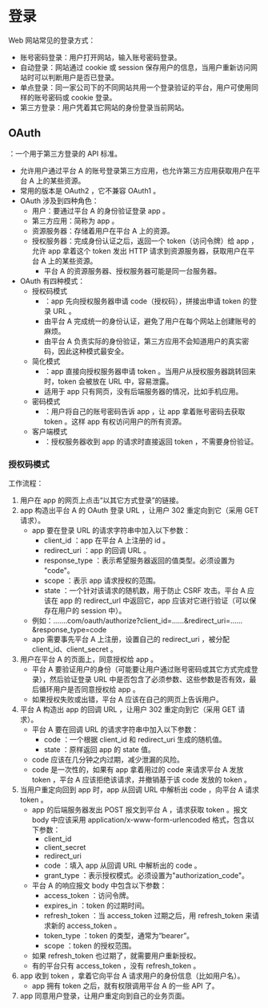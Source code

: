 # 登录

Web 网站常见的登录方式：
- 账号密码登录：用户打开网站，输入账号密码登录。
- 自动登录：网站通过 cookie 或 session 保存用户的信息，当用户重新访问网站时可以判断用户是否已登录。
- 单点登录：同一家公司下的不同网站共用一个登录验证的平台，用户可使用同样的账号密码或 cookie 登录。
- 第三方登录：用户凭着其它网站的身份登录当前网站。

## OAuth

：一个用于第三方登录的 API 标准。
- 允许用户通过平台 A 的账号登录第三方应用，也允许第三方应用获取用户在平台 A 上的某些资源。
- 常用的版本是 OAuth2 ，它不兼容 OAuth1 。
- OAuth 涉及到四种角色：
  - 用户：要通过平台 A 的身份验证登录 app 。
  - 第三方应用：简称为 app 。
  - 资源服务器：存储着用户在平台 A 上的资源。
  - 授权服务器：完成身份认证之后，返回一个 token（访问令牌）给 app ，允许 app 拿着这个 token 发出 HTTP 请求到资源服务器，获取用户在平台 A 上的某些资源。
    - 平台 A 的资源服务器、授权服务器可能是同一台服务器。
- OAuth 有四种模式：
  - 授权码模式
    - ：app 先向授权服务器申请 code（授权码），拼接出申请 token 的登录 URL 。
    - 由平台 A 完成统一的身份认证，避免了用户在每个网站上创建账号的麻烦。
    - 由平台 A 负责实际的身份验证，第三方应用不会知道用户的真实密码，因此这种模式最安全。
  - 简化模式
    - ：app 直接向授权服务器申请 token 。当用户从授权服务器跳转回来时，token 会被放在 URL 中，容易泄露。
    - 适用于 app 只有网页，没有后端服务器的情况，比如手机应用。
  - 密码模式
    - ：用户将自己的账号密码告诉 app ，让 app 拿着账号密码去获取 token 。这样 app 有权访问用户的所有资源。
  - 客户端模式
    - ：授权服务器收到 app 的请求时直接返回 token ，不需要身份验证。

### 授权码模式

工作流程：
1. 用户在 app 的网页上点击“以其它方式登录”的链接。
2. app 构造出平台 A 的 OAuth 登录 URL ，让用户 302 重定向到它（采用 GET 请求）。
    - app 要在登录 URL 的请求字符串中加入以下参数：
      - client_id  ：app 在平台 A 上注册的 id 。
      - redirect_uri  ：app 的回调 URL 。
      - response_type ：表示希望服务器返回的值类型。必须设置为  "code"。
      - scope    ：表示 app 请求授权的范围。
      - state    ：一个针对该请求的随机数，用于防止 CSRF 攻击。平台 A 应该在 app 的 redirect_url 中返回它，app 应该对它进行验证（可以保存在用户的 session 中）。
    - 例如：…….com/oauth/authorize?client_id=……&redirect_uri=……&response_type=code
    - app 需要事先平台 A 上注册，设置自己的 redirect_uri ，被分配 client_id、client_secret 。
3. 用户在平台 A 的页面上，同意授权给 app 。
    - 平台 A 要验证用户的身份（可能要让用户通过账号密码或其它方式完成登录），然后验证登录 URL 中是否包含了必须参数、这些参数是否有效，最后循环用户是否同意授权给 app 。
    - 如果授权失败或出错，平台 A 应该在自己的网页上告诉用户。
4. 平台 A 构造出 app 的回调 URL ，让用户 302 重定向到它（采用 GET 请求）。
    - 平台 A 要在回调 URL 的请求字符串中加入以下参数：
      - code ：一个根据 client_id 和 redirect_uri 生成的随机值。
      - state ：原样返回 app 的 state 值。
    - code 应该在几分钟之内过期，减少泄漏的风险。
    - code 是一次性的，如果有 app 拿着用过的 code 来请求平台 A 发放 token ，平台 A 应该拒绝该请求，并撤销基于该 code 发放的 token 。
5. 当用户重定向回到 app 时，app 从回调 URL 中解析出 code ，向平台 A 请求 token 。
    - app 的后端服务器发出 POST 报文到平台 A ，请求获取 token 。报文 body 中应该采用 application/x-www-form-urlencoded 格式，包含以下参数：
      - client_id
      - client_secret
      - redirect_uri
      - code ：填入 app 从回调 URL 中解析出的 code 。
      - grant_type ：表示授权模式。必须设置为"authorization_code"。
    - 平台 A 的响应报文 body 中包含以下参数：
      - access_token ：访问令牌。
      - expires_in ：token 的过期时间。
      - refresh_token ：当 access_token 过期之后，用 refresh_token 来请求新的 access_token 。
      - token_type ：token 的类型，通常为“bearer”。
      - scope ：token 的授权范围。
    - 如果 refresh_token 也过期了，就需要用户重新授权。
    - 有的平台只有 access_token ，没有 refresh_token 。
6. app 收到 token ，拿着它向平台 A 请求用户的身份信息（比如用户名）。
    - app 拥有 token 之后，就有权限调用平台 A 的一些 API 了。
7. app 同意用户登录，让用户重定向到自己的业务页面。
